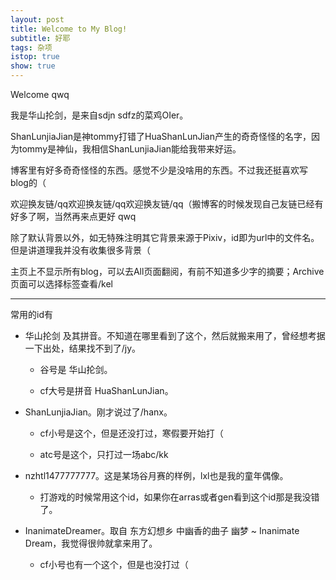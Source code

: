 ```yaml
---
layout: post
title: Welcome to My Blog!
subtitle: 好耶
tags: 杂项
istop: true
show: true
---
```


Welcome qwq

我是华山抡剑，是来自sdjn sdfz的菜鸡OIer。

ShanLunjiaJian是神tommy打错了HuaShanLunJian产生的奇奇怪怪的名字，因为tommy是神仙，我相信ShanLunjiaJian能给我带来好运。

博客里有好多奇奇怪怪的东西。感觉不少是没啥用的东西。不过我还挺喜欢写blog的（

欢迎换友链/qq欢迎换友链/qq欢迎换友链/qq（搬博客的时候发现自己友链已经有好多了啊，当然再来点更好 qwq

除了默认背景以外，如无特殊注明其它背景来源于Pixiv，id即为url中的文件名。但是讲道理我并没有收集很多背景（

主页上不显示所有blog，可以去All页面翻阅，有前不知道多少字的摘要；Archive页面可以选择标签查看/kel

-----

常用的id有

 - 华山抡剑 及其拼音。不知道在哪里看到了这个，然后就搬来用了，曾经想考据一下出处，结果找不到了/jy。

   - 谷号是 华山抡剑。

   - cf大号是拼音 HuaShanLunJian。

 - ShanLunjiaJian。刚才说过了/hanx。

   - cf小号是这个，但是还没打过，寒假要开始打（

   - atc号是这个，只打过一场abc/kk

 - nzhtl1477777777。这是某场谷月赛的样例，lxl也是我的童年偶像。

   - 打游戏的时候常用这个id，如果你在arras或者gen看到这个id那是我没错了。

 - InanimateDreamer。取自 东方幻想乡 中幽香的曲子 幽梦 ~ Inanimate Dream，我觉得很帅就拿来用了。

   - cf小号也有一个这个，但是也没打过（